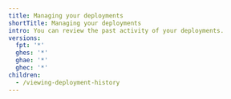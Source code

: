 ```yaml
---
title: Managing your deployments
shortTitle: Managing your deployments
intro: You can review the past activity of your deployments.
versions:
  fpt: '*'
  ghes: '*'
  ghae: '*'
  ghec: '*'
children:
  - /viewing-deployment-history
---
```


